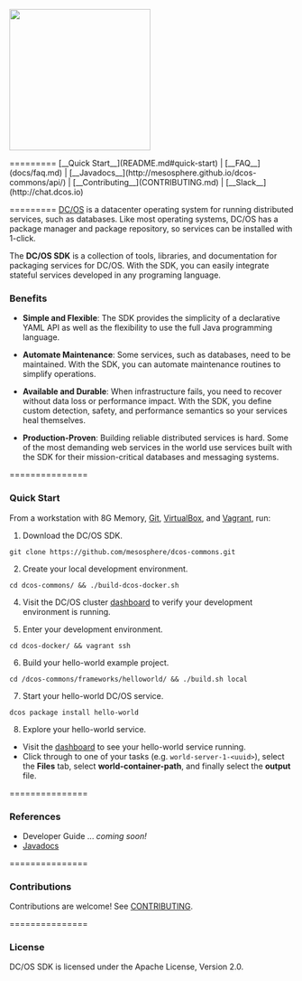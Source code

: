 <p align="left">
  <img src="https://cl.ly/023Z3t2N1j1K/download/dcos-sdk-logo.png" width="250"/>
</p>
=========
[__Quick Start__](README.md#quick-start) |
[__FAQ__](docs/faq.md) |
[__Javadocs__](http://mesosphere.github.io/dcos-commons/api/) |
[__Contributing__](CONTRIBUTING.md) |
[__Slack__](http://chat.dcos.io)

=========
[DC/OS](https://dcos.io) is a datacenter operating system for running distributed services, such as databases. Like most operating systems, DC/OS has a package manager and package repository, so services can be installed with 1-click.

The __DC/OS SDK__ is a collection of tools, libraries, and documentation for packaging services for DC/OS. With the SDK, you can easily integrate stateful services developed in any programing language.
 
### Benefits

* __Simple and Flexible__: The SDK provides the simplicity of a declarative YAML API as well as the flexibility to use the full Java programming language. 

* __Automate Maintenance__: Some services, such as databases, need to be maintained. With the SDK, you can automate maintenance routines to simplify operations.

* __Available and Durable__: When infrastructure fails, you need to recover without data loss or performance impact. With the SDK, you define custom detection, safety, and performance semantics so your services heal themselves.

* __Production-Proven__: Building reliable distributed services is hard. Some of the most demanding web services in the world use services built with the SDK for their mission-critical databases and messaging systems.

===============
### Quick Start

From a workstation with 8G Memory, [Git](https://git-scm.com/book/en/v2/Getting-Started-Installing-Git), [VirtualBox](https://www.virtualbox.org/wiki/Downloads), and [Vagrant](https://www.vagrantup.com/downloads.html), run:

1. Download the DC/OS SDK.
  ```
  git clone https://github.com/mesosphere/dcos-commons.git
  ```
  
2. Create your local development environment.
  ```
  cd dcos-commons/ && ./build-dcos-docker.sh
  ```
4. Visit the DC/OS cluster [dashboard](http://172.17.0.2/) to verify your development environment is running.

5. Enter your development environment.
  ```
  cd dcos-docker/ && vagrant ssh
  ```
  
6. Build your hello-world example project.
  ```
  cd /dcos-commons/frameworks/helloworld/ && ./build.sh local
  ```
  
7. Start your hello-world DC/OS service.
  ```
  dcos package install hello-world
  ```
  
8. Explore your hello-world service.
  * Visit the [dashboard](http://172.17.0.2/#/services/%2Fhello-world/) to see your hello-world service running.
  * Click through to one of your tasks (e.g. `world-server-1-<uuid>`), select the __Files__ tab, select __world-container-path__, and finally select the __output__ file.

===============
### References
* Developer Guide ... *coming soon!*
* [Javadocs](http://mesosphere.github.io/dcos-commons/api/index.html)

===============
### Contributions
Contributions are welcome! See [CONTRIBUTING](CONTRIBUTING.md).

===============
### License
DC/OS SDK is licensed under the Apache License, Version 2.0.
